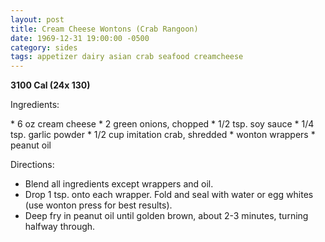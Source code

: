 ```yaml
---
layout: post
title: Cream Cheese Wontons (Crab Rangoon)
date: 1969-12-31 19:00:00 -0500
category: sides
tags: appetizer dairy asian crab seafood creamcheese
---
```

<b>3100 Cal (24x 130)</b>
<p>Ingredients:</p>
* 6 oz cream cheese
* 2 green onions, chopped
* 1/2 tsp. soy sauce
* 1/4 tsp. garlic powder
* 1/2 cup imitation crab, shredded
*  wonton wrappers
*  peanut oil

<p>Directions:</p>

* Blend all ingredients except wrappers and oil.
* Drop 1 tsp. onto each wrapper.  Fold and seal with water or egg whites (use wonton press for best results).
* Deep fry in peanut oil until golden brown, about 2-3 minutes, turning halfway through.

